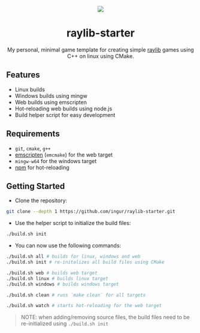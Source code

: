 <p align="center">
  <img src="https://github.com/ingur/raylib-starter/assets/45173070/ae6b5749-c53d-470d-8dc2-36460d37ac5a"/>
</p>

<h1 align="center">raylib-starter</h1>

<p align="center">
  My personal, minimal game template for creating simple 
  <a href="https://github.com/raysan5/raylib">raylib</a> 
  games using C++ on linux using CMake. 
</p>

## Features
* Linux builds
* Windows builds using mingw
* Web builds using emscripten
* Hot-reloading web builds using node.js
* Build helper script for easy development

## Requirements
* `git`, `cmake`, `g++`
* [emscripten](https://emscripten.org/docs/getting_started/downloads.html) (`emcmake`) for the web target
* `mingw-w64` for the windows target
* [npm](https://nodejs.org/) for hot-reloading 

## Getting Started
* Clone the repository:
```bash
git clone --depth 1 https://github.com/ingur/raylib-starter.git
```
* Use the helper script to initialize the build files:
```bash
./build.sh init
```
* You can now use the following commands:
```bash
./build.sh all # builds for linux, windows and web
./build.sh init # re-initalizes all build files using CMake

./build.sh web # builds web target
./build.sh linux # builds linux target
./build.sh windows # builds windows target

./build.sh clean # runs `make clean` for all targets

./build.sh watch # starts hot-reloading for the web target
```
> NOTE: when adding/removing source files, the build files need to be re-initialized using `./build.sh init`

